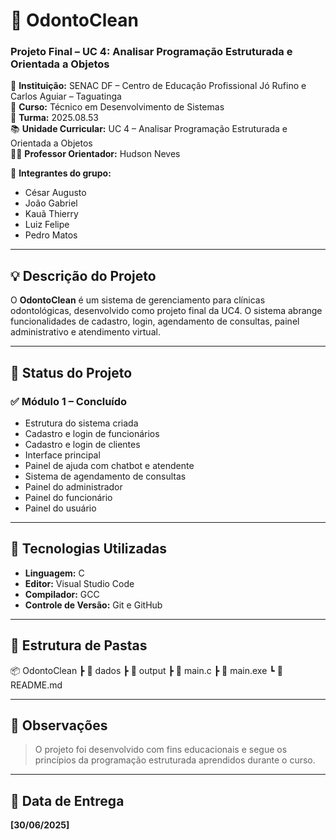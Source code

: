 # 🦷 OdontoClean  
### Projeto Final – UC 4: Analisar Programação Estruturada e Orientada a Objetos

📍 **Instituição:** SENAC DF – Centro de Educação Profissional Jó Rufino e Carlos Aguiar – Taguatinga  
📘 **Curso:** Técnico em Desenvolvimento de Sistemas  
📅 **Turma:** 2025.08.53  
📚 **Unidade Curricular:** UC 4 – Analisar Programação Estruturada e Orientada a Objetos  
👨‍🏫 **Professor Orientador:** Hudson Neves  

👥 **Integrantes do grupo:**  
- César Augusto  
- João Gabriel  
- Kauã Thierry  
- Luiz Felipe  
- Pedro Matos  

---

## 💡 Descrição do Projeto
O **OdontoClean** é um sistema de gerenciamento para clínicas odontológicas, desenvolvido como projeto final da UC4. O sistema abrange funcionalidades de cadastro, login, agendamento de consultas, painel administrativo e atendimento virtual.

---

## 🚧 Status do Projeto

### ✅ Módulo 1 – Concluído
- Estrutura do sistema criada
- Cadastro e login de funcionários
- Cadastro e login de clientes
- Interface principal
- Painel de ajuda com chatbot e atendente
- Sistema de agendamento de consultas
- Painel do administrador
- Painel do funcionário
- Painel do usuário

---

## 🔧 Tecnologias Utilizadas
- **Linguagem:** C
- **Editor:** Visual Studio Code
- **Compilador:** GCC
- **Controle de Versão:** Git e GitHub

---

## 📁 Estrutura de Pastas
📦 OdontoClean
┣ 📂 dados
┣ 📂 output
┣ 📜 main.c
┣ 📜 main.exe
┗ 📜 README.md


---

## 📌 Observações
> O projeto foi desenvolvido com fins educacionais e segue os princípios da programação estruturada aprendidos durante o curso.

---

## 📅 Data de Entrega
**[30/06/2025]**

